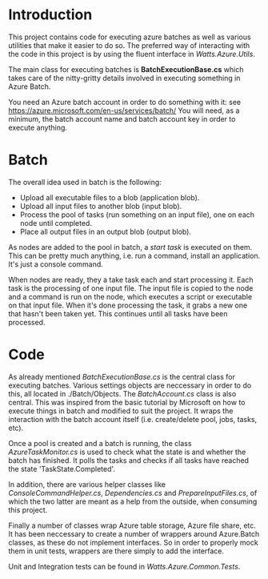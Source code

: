 # Introduction 

This project contains code for executing azure batches as well as various utilities that make it easier to do so.
The preferred way of interacting with the code in this project is by using the fluent interface in *Watts.Azure.Utils*.

The main class for executing batches is **BatchExecutionBase.cs** which takes care of the nitty-gritty details involved in executing something in 
Azure Batch.

You need an Azure batch account in order to do something with it: see https://azure.microsoft.com/en-us/services/batch/
You will need, as a minimum, the batch account name and batch account key in order to execute anything.

# Batch

The overall idea used in batch is the following:
* Upload all executable files to a blob (application blob).
* Upload all input files to another blob (input blob).
* Process the pool of tasks (run something on an input file), one on each node until completed.
* Place all output files in an output blob (output blob).

As nodes are added to the pool in batch, a *start task* is executed on them. This can be pretty much anything, i.e. run a command, install an application.
It's just a console command.

When nodes are ready, they a take task each and start processing it. Each task is the processing of one input file.
The input file is copied to the node and a command is run on the node, which executes a script or executable on that input file.
When it's done processing the task, it grabs a new one that hasn't been taken yet. 
This continues until all tasks have been processed.

# Code

As already mentioned *BatchExecutionBase.cs* is the central class for executing batches.
Various settings objects are neccessary in order to do this, all located in ./Batch/Objects. 
The *BatchAccount.cs* class is also central. This was inspired from the basic tutorial by Microsoft on how to execute things in batch
and modified to suit the project. It wraps the interaction with the batch account itself (i.e. create/delete pool, jobs, tasks, etc).

Once a pool is created and a batch is running, the class *AzureTaskMonitor.cs* is used to check what the state is and whether the batch has finished.
It polls the tasks and checks if all tasks have reached the state 'TaskState.Completed'.

In addition, there are various helper classes like *ConsoleCommandHelper.cs*, *Dependencies.cs* and *PrepareInputFiles.cs*, of which the two latter
are meant as a help from the outside, when consuming this project.

Finally a number of classes wrap Azure table storage, Azure file share, etc.
It has been neccessary to create a number of wrappers around Azure.Batch classes, as these do not implement interfaces. So in order to
properly mock them in unit tests, wrappers are there simply to add the interface. 

Unit and Integration tests can be found in *Watts.Azure.Common.Tests*.

